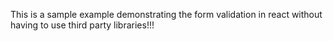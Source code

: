 This is a sample example demonstrating the form validation in react without having to use third party libraries!!!
